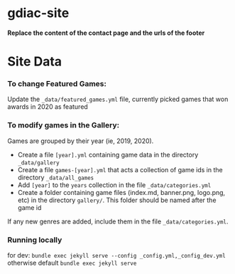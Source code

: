 # gdiac-site

**Replace the content of the contact page and the urls of the footer**

# Site Data

### To change Featured Games:

Update the `_data/featured_games.yml` file, currently picked games that won awards in 2020 as featured

### To modify games in the Gallery:

Games are grouped by their year (ie, 2019, 2020).

- Create a file `[year].yml` containing game data in the directory `_data/gallery`
- Create a file `games-[year].yml` that acts a collection of game ids in the directory `_data/all_games`
- Add `[year]` to the `years` collection in the file `_data/categories.yml`
- Create a folder containing game files (index.md, banner.png, logo.png, etc) in the directory `gallery/`. This folder should be named after the game id

If any new genres are added, include them in the file `_data/categories.yml`.

### Running locally

for dev: `bundle exec jekyll serve --config _config.yml,_config_dev.yml `
otherwise default `bundle exec jekyll serve`
